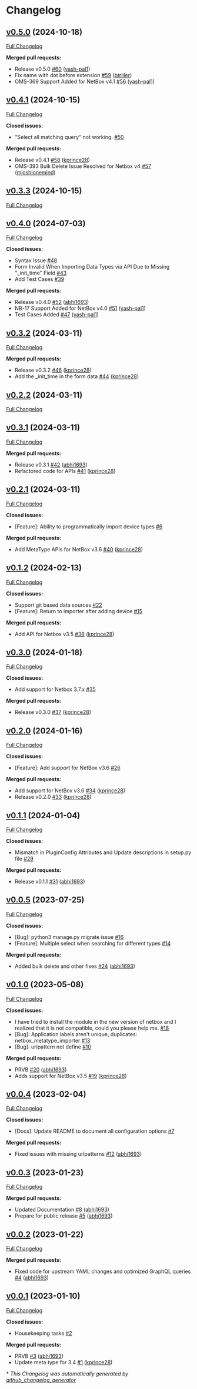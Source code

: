 # Changelog

## [v0.5.0](https://github.com/Onemind-Services-LLC/netbox-metatype-importer/tree/v0.5.0) (2024-10-18)

[Full Changelog](https://github.com/Onemind-Services-LLC/netbox-metatype-importer/compare/v0.4.1...v0.5.0)

**Merged pull requests:**

- Release v0.5.0 [\#60](https://github.com/Onemind-Services-LLC/netbox-metatype-importer/pull/60) ([yash-pal1](https://github.com/yash-pal1))
- Fix name with dot before extension [\#59](https://github.com/Onemind-Services-LLC/netbox-metatype-importer/pull/59) ([btriller](https://github.com/btriller))
- OMS-369 Support Added for NetBox v4.1 [\#56](https://github.com/Onemind-Services-LLC/netbox-metatype-importer/pull/56) ([yash-pal1](https://github.com/yash-pal1))

## [v0.4.1](https://github.com/Onemind-Services-LLC/netbox-metatype-importer/tree/v0.4.1) (2024-10-15)

[Full Changelog](https://github.com/Onemind-Services-LLC/netbox-metatype-importer/compare/v0.3.3...v0.4.1)

**Closed issues:**

- "Select all matching query" not working. [\#50](https://github.com/Onemind-Services-LLC/netbox-metatype-importer/issues/50)

**Merged pull requests:**

- Release v0.4.1 [\#58](https://github.com/Onemind-Services-LLC/netbox-metatype-importer/pull/58) ([kprince28](https://github.com/kprince28))
- OMS-393 Bulk Delete Issue Resolved for Netbox v4 [\#57](https://github.com/Onemind-Services-LLC/netbox-metatype-importer/pull/57) ([mjoshionemind](https://github.com/mjoshionemind))

## [v0.3.3](https://github.com/Onemind-Services-LLC/netbox-metatype-importer/tree/v0.3.3) (2024-10-15)

[Full Changelog](https://github.com/Onemind-Services-LLC/netbox-metatype-importer/compare/v0.4.0...v0.3.3)

## [v0.4.0](https://github.com/Onemind-Services-LLC/netbox-metatype-importer/tree/v0.4.0) (2024-07-03)

[Full Changelog](https://github.com/Onemind-Services-LLC/netbox-metatype-importer/compare/v0.3.2...v0.4.0)

**Closed issues:**

- Syntax Issue [\#48](https://github.com/Onemind-Services-LLC/netbox-metatype-importer/issues/48)
- Form Invalid When Importing Data Types via API Due to Missing "\_init\_time" Field [\#43](https://github.com/Onemind-Services-LLC/netbox-metatype-importer/issues/43)
- Add Test Cases [\#39](https://github.com/Onemind-Services-LLC/netbox-metatype-importer/issues/39)

**Merged pull requests:**

- Release v0.4.0 [\#52](https://github.com/Onemind-Services-LLC/netbox-metatype-importer/pull/52) ([abhi1693](https://github.com/abhi1693))
- NB-17 Support Added for NetBox v4.0 [\#51](https://github.com/Onemind-Services-LLC/netbox-metatype-importer/pull/51) ([yash-pal1](https://github.com/yash-pal1))
- Test Cases Added [\#47](https://github.com/Onemind-Services-LLC/netbox-metatype-importer/pull/47) ([yash-pal1](https://github.com/yash-pal1))

## [v0.3.2](https://github.com/Onemind-Services-LLC/netbox-metatype-importer/tree/v0.3.2) (2024-03-11)

[Full Changelog](https://github.com/Onemind-Services-LLC/netbox-metatype-importer/compare/v0.2.2...v0.3.2)

**Merged pull requests:**

- Release v0.3.2 [\#46](https://github.com/Onemind-Services-LLC/netbox-metatype-importer/pull/46) ([kprince28](https://github.com/kprince28))
- Add the \_init\_time in the form data [\#44](https://github.com/Onemind-Services-LLC/netbox-metatype-importer/pull/44) ([kprince28](https://github.com/kprince28))

## [v0.2.2](https://github.com/Onemind-Services-LLC/netbox-metatype-importer/tree/v0.2.2) (2024-03-11)

[Full Changelog](https://github.com/Onemind-Services-LLC/netbox-metatype-importer/compare/v0.3.1...v0.2.2)

## [v0.3.1](https://github.com/Onemind-Services-LLC/netbox-metatype-importer/tree/v0.3.1) (2024-03-11)

[Full Changelog](https://github.com/Onemind-Services-LLC/netbox-metatype-importer/compare/v0.2.1...v0.3.1)

**Merged pull requests:**

- Release v0.3.1 [\#42](https://github.com/Onemind-Services-LLC/netbox-metatype-importer/pull/42) ([abhi1693](https://github.com/abhi1693))
- Refactored code for APIs [\#41](https://github.com/Onemind-Services-LLC/netbox-metatype-importer/pull/41) ([kprince28](https://github.com/kprince28))

## [v0.2.1](https://github.com/Onemind-Services-LLC/netbox-metatype-importer/tree/v0.2.1) (2024-03-11)

[Full Changelog](https://github.com/Onemind-Services-LLC/netbox-metatype-importer/compare/v0.1.2...v0.2.1)

**Closed issues:**

- \[Feature\]: Ability to programmatically import device types [\#6](https://github.com/Onemind-Services-LLC/netbox-metatype-importer/issues/6)

**Merged pull requests:**

- Add MetaType APIs for NetBox v3.6 [\#40](https://github.com/Onemind-Services-LLC/netbox-metatype-importer/pull/40) ([kprince28](https://github.com/kprince28))

## [v0.1.2](https://github.com/Onemind-Services-LLC/netbox-metatype-importer/tree/v0.1.2) (2024-02-13)

[Full Changelog](https://github.com/Onemind-Services-LLC/netbox-metatype-importer/compare/v0.3.0...v0.1.2)

**Closed issues:**

- Support git based data sources [\#22](https://github.com/Onemind-Services-LLC/netbox-metatype-importer/issues/22)
- \[Feature\]: Return to importer after adding device [\#15](https://github.com/Onemind-Services-LLC/netbox-metatype-importer/issues/15)

**Merged pull requests:**

- Add API for Netbox v3.5 [\#38](https://github.com/Onemind-Services-LLC/netbox-metatype-importer/pull/38) ([kprince28](https://github.com/kprince28))

## [v0.3.0](https://github.com/Onemind-Services-LLC/netbox-metatype-importer/tree/v0.3.0) (2024-01-18)

[Full Changelog](https://github.com/Onemind-Services-LLC/netbox-metatype-importer/compare/v0.2.0...v0.3.0)

**Closed issues:**

- Add support for Netbox 3.7.x [\#35](https://github.com/Onemind-Services-LLC/netbox-metatype-importer/issues/35)

**Merged pull requests:**

- Release v0.3.0 [\#37](https://github.com/Onemind-Services-LLC/netbox-metatype-importer/pull/37) ([kprince28](https://github.com/kprince28))

## [v0.2.0](https://github.com/Onemind-Services-LLC/netbox-metatype-importer/tree/v0.2.0) (2024-01-16)

[Full Changelog](https://github.com/Onemind-Services-LLC/netbox-metatype-importer/compare/v0.1.1...v0.2.0)

**Closed issues:**

- \[Feature\]: Add support for NetBox v3.6 [\#26](https://github.com/Onemind-Services-LLC/netbox-metatype-importer/issues/26)

**Merged pull requests:**

- Add support for NetBox v3.6 [\#34](https://github.com/Onemind-Services-LLC/netbox-metatype-importer/pull/34) ([kprince28](https://github.com/kprince28))
- Release v0.2.0 [\#33](https://github.com/Onemind-Services-LLC/netbox-metatype-importer/pull/33) ([kprince28](https://github.com/kprince28))

## [v0.1.1](https://github.com/Onemind-Services-LLC/netbox-metatype-importer/tree/v0.1.1) (2024-01-04)

[Full Changelog](https://github.com/Onemind-Services-LLC/netbox-metatype-importer/compare/v0.0.5...v0.1.1)

**Closed issues:**

- Mismatch in PluginConfig Attributes and Update descriptions in setup.py file  [\#29](https://github.com/Onemind-Services-LLC/netbox-metatype-importer/issues/29)

**Merged pull requests:**

- Release v0.1.1 [\#31](https://github.com/Onemind-Services-LLC/netbox-metatype-importer/pull/31) ([abhi1693](https://github.com/abhi1693))

## [v0.0.5](https://github.com/Onemind-Services-LLC/netbox-metatype-importer/tree/v0.0.5) (2023-07-25)

[Full Changelog](https://github.com/Onemind-Services-LLC/netbox-metatype-importer/compare/v0.1.0...v0.0.5)

**Closed issues:**

- \[Bug\]: python3 manage.py migrate issue [\#16](https://github.com/Onemind-Services-LLC/netbox-metatype-importer/issues/16)
- \[Feature\]: Multiple select when searching for different types [\#14](https://github.com/Onemind-Services-LLC/netbox-metatype-importer/issues/14)

**Merged pull requests:**

- Added bulk delete and other fixes [\#24](https://github.com/Onemind-Services-LLC/netbox-metatype-importer/pull/24) ([abhi1693](https://github.com/abhi1693))

## [v0.1.0](https://github.com/Onemind-Services-LLC/netbox-metatype-importer/tree/v0.1.0) (2023-05-08)

[Full Changelog](https://github.com/Onemind-Services-LLC/netbox-metatype-importer/compare/v0.0.4...v0.1.0)

**Closed issues:**

- I have tried to install the module in the new version of netbox and I realized that it is not compatible, could you please help me. [\#18](https://github.com/Onemind-Services-LLC/netbox-metatype-importer/issues/18)
- \[Bug\]: Application labels aren't unique, duplicates: netbox\_metatype\_importer [\#13](https://github.com/Onemind-Services-LLC/netbox-metatype-importer/issues/13)
- \[Bug\]: urlpattern not define  [\#10](https://github.com/Onemind-Services-LLC/netbox-metatype-importer/issues/10)

**Merged pull requests:**

- PRVB [\#20](https://github.com/Onemind-Services-LLC/netbox-metatype-importer/pull/20) ([abhi1693](https://github.com/abhi1693))
- Adds support for NetBox v3.5 [\#19](https://github.com/Onemind-Services-LLC/netbox-metatype-importer/pull/19) ([kprince28](https://github.com/kprince28))

## [v0.0.4](https://github.com/Onemind-Services-LLC/netbox-metatype-importer/tree/v0.0.4) (2023-02-04)

[Full Changelog](https://github.com/Onemind-Services-LLC/netbox-metatype-importer/compare/v0.0.3...v0.0.4)

**Closed issues:**

- \[Docs\]: Update README to document all configuration options [\#7](https://github.com/Onemind-Services-LLC/netbox-metatype-importer/issues/7)

**Merged pull requests:**

- Fixed issues with missing urlpatterns [\#12](https://github.com/Onemind-Services-LLC/netbox-metatype-importer/pull/12) ([abhi1693](https://github.com/abhi1693))

## [v0.0.3](https://github.com/Onemind-Services-LLC/netbox-metatype-importer/tree/v0.0.3) (2023-01-23)

[Full Changelog](https://github.com/Onemind-Services-LLC/netbox-metatype-importer/compare/v0.0.2...v0.0.3)

**Merged pull requests:**

- Updated Documentation [\#8](https://github.com/Onemind-Services-LLC/netbox-metatype-importer/pull/8) ([abhi1693](https://github.com/abhi1693))
- Prepare for public release [\#5](https://github.com/Onemind-Services-LLC/netbox-metatype-importer/pull/5) ([abhi1693](https://github.com/abhi1693))

## [v0.0.2](https://github.com/Onemind-Services-LLC/netbox-metatype-importer/tree/v0.0.2) (2023-01-22)

[Full Changelog](https://github.com/Onemind-Services-LLC/netbox-metatype-importer/compare/v0.0.1...v0.0.2)

**Merged pull requests:**

- Fixed code for upstream YAML changes and optimized GraphQL queries [\#4](https://github.com/Onemind-Services-LLC/netbox-metatype-importer/pull/4) ([abhi1693](https://github.com/abhi1693))

## [v0.0.1](https://github.com/Onemind-Services-LLC/netbox-metatype-importer/tree/v0.0.1) (2023-01-10)

[Full Changelog](https://github.com/Onemind-Services-LLC/netbox-metatype-importer/compare/2254bf2b26ca98b6345fed82460ce8055b29dc48...v0.0.1)

**Closed issues:**

- Housekeeping tasks [\#2](https://github.com/Onemind-Services-LLC/netbox-metatype-importer/issues/2)

**Merged pull requests:**

- PRVB [\#3](https://github.com/Onemind-Services-LLC/netbox-metatype-importer/pull/3) ([abhi1693](https://github.com/abhi1693))
- Update meta type for 3.4 [\#1](https://github.com/Onemind-Services-LLC/netbox-metatype-importer/pull/1) ([kprince28](https://github.com/kprince28))



\* *This Changelog was automatically generated by [github_changelog_generator](https://github.com/github-changelog-generator/github-changelog-generator)*
